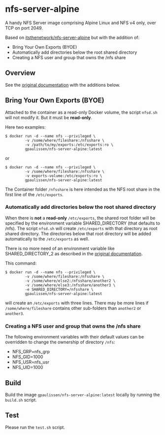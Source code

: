 # nfs-server-alpine

A handy NFS Server image comprising Alpine Linux and NFS v4 only, over TCP on port 2049.

Based on [itsthenetwork/nfs-server-alpine](https://github.com/sjiveson/nfs-server-alpine) but with the addition of:
- Bring Your Own Exports (BYOE)
- Automatically add directories below the root shared directory
- Creating a NFS user and group that owns the /nfs share

## Overview

See the [original documentation](https://github.com/sjiveson/nfs-server-alpine) with the additions below.

## Bring Your Own Exports (BYOE)

Attached to the container as a read-only Docker volume, the script `nfsd.sh` will not modify it. But it must be **read-only**.

Here two examples:

```
$ docker run -d --name nfs --privileged \
         -v /some/where/fileshare:/nfsshare \
         -v /path/to/my/exports:/etc/exports:ro \
         gpaulissen/nfs-server-alpine:latest
```

or

```
$ docker run -d --name nfs --privileged \
         -v /some/where/fileshare:/nfsshare \
         -v exports-volume:/etc/exports:ro \
         gpaulissen/nfs-server-alpine:latest
```

The Container folder `/nfsshare` is here intended as the NFS root share in the first line of the `/etc/exports`.

### Automatically add directories below the root shared directory

When there is **not** a **read-only** `/etc/exports`, the shared root folder will be specified by the environment variable SHARED_DIRECTORY (that defaults to /nfs).
The script `nfsd.sh` will create `/etc/exports` with that directory as root shared directory. The directories below that root directory will be added automatically to the `/etc/exports` as well.

There is no more need of an environment variable like SHARED_DIRECTORY_2 as described in the [original documentation](https://github.com/sjiveson/nfs-server-alpine).

This command:

```
$ docker run -d --name nfs --privileged \
         -v /some/where/fileshare:/nfsshare \
         -v /some/where/else2:/nfsshare/another2 \
         -v /some/where/else3:/nfsshare/another3 \
         -e SHARED_DIRECTORY=/nfsshare \
         gpaulissen/nfs-server-alpine:latest
```

will create an `/etc/exports` with three lines. There may be more lines if `/some/where/fileshare` contains other sub-folders than `another2` or `another3`.

### Creating a NFS user and group that owns the /nfs share

The following environment variables with their default values can be overridden to change the ownership of directory `/nfs`:
- NFS_GRP=nfs_grp
- NFS_GID=1000
- NFS_USR=nfs_usr
- NFS_UID=1000

## Build

Build the image `gpaulissen/nfs-server-alpine:latest` locally by running the `build.sh` script.

## Test

Please run the `test.sh` script.
